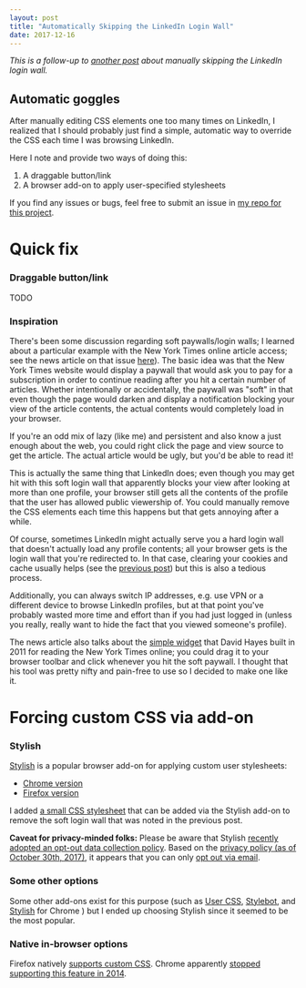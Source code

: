```yaml
---
layout: post
title: "Automatically Skipping the LinkedIn Login Wall"
date: 2017-12-16
---
```


*This is a follow-up to
[another post](https://geordgez.github.io/jots/2017/11/20/linkedin-login-wall)
about manually skipping the LinkedIn login wall.*

## Automatic goggles
After manually editing CSS elements one too many times on LinkedIn, I realized
that I should probably just find a simple, automatic way to override the CSS
each time I was browsing LinkedIn.

Here I note and provide two ways of doing this:
1. A draggable button/link
2. A browser add-on to apply user-specified stylesheets

If you find any issues or bugs, feel free to submit an issue in
[my repo for this project](https://github.com/geordgez/linkedin-login-wall-css).

# Quick fix

### Draggable button/link
TODO

### Inspiration
There's been some discussion regarding soft paywalls/login walls; I learned
about a particular example with the New York Times online article access;
see the news article on that issue
[here](http://www.niemanlab.org/2011/03/that-was-quick-four-lines-of-code-is-all-it-takes-for-the-new-york-times-paywall-to-come-tumbling-down-2/)). The basic idea was that the
New York Times website would display a paywall that would ask you to
pay for a subscription in order to continue reading after you hit a certain
number of articles. Whether intentionally or accidentally, the paywall was
"soft" in that even though the page would darken and display a notification
blocking your view of the article contents, the actual contents would
completely load in your browser.

If you're an odd mix of lazy (like me) and
persistent and also know a just enough about the web, you could right click
the page and view source to get the article. The actual article would be ugly,
but you'd be able to read it!

This is actually the same thing that LinkedIn does; even though you may get
hit with this soft login wall that apparently blocks your view after looking
at more than one profile, your browser still gets all the contents of the
profile that the user has allowed public viewership of. You could manually
remove the CSS elements each time this happens but that gets annoying after a
while.

Of course, sometimes LinkedIn might actually serve you a hard login wall
that doesn't actually load any profile contents; all your browser gets is the
login wall that you're redirected to. In that case, clearing your cookies and
cache usually helps (see the
[previous post](https://geordgez.github.io/jots/2017/11/20/linkedin-login-wall))
but this is also a tedious process.

Additionally, you can always switch IP addresses, e.g. use VPN or a different
device to browse LinkedIn profiles, but at that point you've probably wasted
more time and effort than if you had just logged in (unless you really, really
want to hide the fact that you viewed someone's profile).

The news article also talks about the
[simple widget](http://euri.ca/2011/get-around-new-york-times-20-article-limit/)
that David Hayes built in 2011 for reading the New York Times online; you could
drag it to your browser toolbar and click whenever you hit the soft paywall.
I thought that his tool was pretty nifty and pain-free to use so I decided to
make one like it.


# Forcing custom CSS via add-on

### Stylish
[Stylish](https://userstyles.org/) is a popular browser add-on
for applying custom user stylesheets:
- [Chrome version](https://chrome.google.com/webstore/detail/stylish-custom-themes-for/fjnbnpbmkenffdnngjfgmeleoegfcffe?hl=en)
- [Firefox version](https://addons.mozilla.org/en-US/firefox/addon/stylish/)

I added
[a small CSS stylesheet](https://userstyles.org/styles/153015/remove-linkedin-login-wall)
that can be added via the Stylish add-on to remove the soft login wall that
was noted in the previous post.

**Caveat for privacy-minded folks:** Please be aware that Stylish
[recently adopted an opt-out data collection policy](https://forum.userstyles.org/discussion/53233/announcement-to-the-community).
Based on the
[privacy policy (as of October 30th, 2017)](https://userstyles.org/login/policy),
it appears that you can only [opt out via email](mailto:contact@userstyles.org).


### Some other options
Some other add-ons exist for this purpose (such as
[User CSS](https://chrome.google.com/webstore/detail/user-css/okpjlejfhacmgjkmknjhadmkdbcldfcb?hl=en),
[Stylebot](https://chrome.google.com/webstore/detail/stylebot/oiaejidbmkiecgbjeifoejpgmdaleoha?hl=en), and
[Stylish](https://chrome.google.com/webstore/detail/stylish-custom-themes-for/fjnbnpbmkenffdnngjfgmeleoegfcffe?hl=en)
for Chrome
)
but I ended up choosing Stylish since it seemed to be the most popular.

### Native in-browser options
Firefox natively [supports custom CSS](https://superuser.com/questions/318912/how-to-override-the-css-of-a-site-in-firefox-with-usercontent-css).
Chrome apparently
[stopped supporting this feature in 2014](https://www.itsupportguides.com/knowledge-base/computer-accessibility/how-to-use-a-custom-style-sheet-css-with-google-chrome/).
